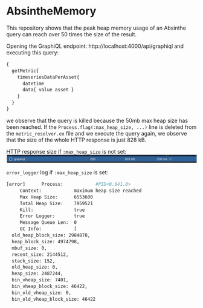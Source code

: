 # AbsintheMemory

This repository shows that the peak heap memory usage of an Absinthe query can reach over 50 times the size of the result.

Opening the GraphiQL endpoint: http://localhost:4000/api/graphiql and executing this query:
```graphql
{
  getMetric{
    timeseriesDataPerAsset{
      datetime
      data{ value asset } 
    }
  }
}
```
we observe that the query is killed because the 50mb max heap size has been reached.
If the `Process.flag(:max_heap_size, ...)` line is deleted from the `metric_resolver.ex` file
and we execute the query again, we observe that the size of the whole HTTP response is just 828 kB.

HTTP response size if `:max_heap_size` is not set:
![](2023-05-26-14-03-56.png)

`error_logger` log if `:max_heap_size` is set:
```sh
[error]      Process:            #PID<0.641.0> 
     Context:            maximum heap size reached
     Max Heap Size:      6553600
     Total Heap Size:    7959521
     Kill:               true
     Error Logger:       true
     Message Queue Len:  0
     GC Info:            [
  old_heap_block_size: 2984878,
  heap_block_size: 4974798,
  mbuf_size: 0,
  recent_size: 2144512,
  stack_size: 152,
  old_heap_size: 0,
  heap_size: 2487244,
  bin_vheap_size: 7401,
  bin_vheap_block_size: 46422,
  bin_old_vheap_size: 0,
  bin_old_vheap_block_size: 46422
```